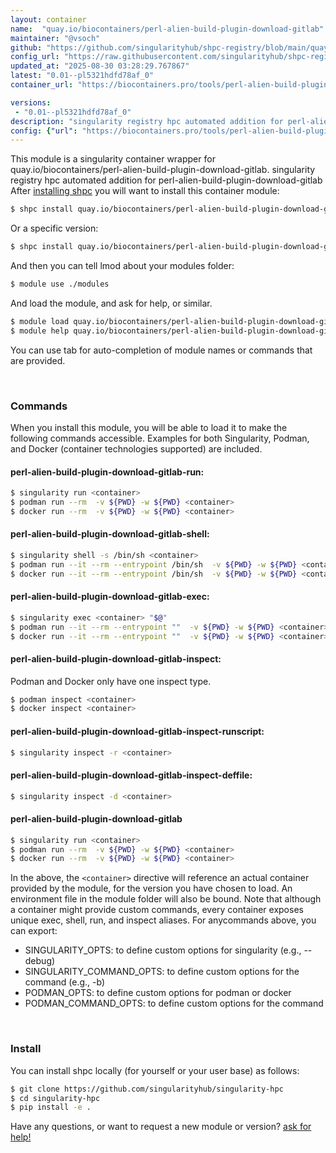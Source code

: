 ```yaml
---
layout: container
name:  "quay.io/biocontainers/perl-alien-build-plugin-download-gitlab"
maintainer: "@vsoch"
github: "https://github.com/singularityhub/shpc-registry/blob/main/quay.io/biocontainers/perl-alien-build-plugin-download-gitlab/container.yaml"
config_url: "https://raw.githubusercontent.com/singularityhub/shpc-registry/main/quay.io/biocontainers/perl-alien-build-plugin-download-gitlab/container.yaml"
updated_at: "2025-08-30 03:28:29.767867"
latest: "0.01--pl5321hdfd78af_0"
container_url: "https://biocontainers.pro/tools/perl-alien-build-plugin-download-gitlab"

versions:
 - "0.01--pl5321hdfd78af_0"
description: "singularity registry hpc automated addition for perl-alien-build-plugin-download-gitlab"
config: {"url": "https://biocontainers.pro/tools/perl-alien-build-plugin-download-gitlab", "maintainer": "@vsoch", "description": "singularity registry hpc automated addition for perl-alien-build-plugin-download-gitlab", "latest": {"0.01--pl5321hdfd78af_0": "sha256:dd32e869f0fe81868836826918ac17c4de81714798e83718e2781da8fd99a013"}, "tags": {"0.01--pl5321hdfd78af_0": "sha256:dd32e869f0fe81868836826918ac17c4de81714798e83718e2781da8fd99a013"}, "docker": "quay.io/biocontainers/perl-alien-build-plugin-download-gitlab"}
---
```


This module is a singularity container wrapper for quay.io/biocontainers/perl-alien-build-plugin-download-gitlab.
singularity registry hpc automated addition for perl-alien-build-plugin-download-gitlab
After [installing shpc](#install) you will want to install this container module:


```bash
$ shpc install quay.io/biocontainers/perl-alien-build-plugin-download-gitlab
```

Or a specific version:

```bash
$ shpc install quay.io/biocontainers/perl-alien-build-plugin-download-gitlab:0.01--pl5321hdfd78af_0
```

And then you can tell lmod about your modules folder:

```bash
$ module use ./modules
```

And load the module, and ask for help, or similar.

```bash
$ module load quay.io/biocontainers/perl-alien-build-plugin-download-gitlab/0.01--pl5321hdfd78af_0
$ module help quay.io/biocontainers/perl-alien-build-plugin-download-gitlab/0.01--pl5321hdfd78af_0
```

You can use tab for auto-completion of module names or commands that are provided.

<br>

### Commands

When you install this module, you will be able to load it to make the following commands accessible.
Examples for both Singularity, Podman, and Docker (container technologies supported) are included.

#### perl-alien-build-plugin-download-gitlab-run:

```bash
$ singularity run <container>
$ podman run --rm  -v ${PWD} -w ${PWD} <container>
$ docker run --rm  -v ${PWD} -w ${PWD} <container>
```

#### perl-alien-build-plugin-download-gitlab-shell:

```bash
$ singularity shell -s /bin/sh <container>
$ podman run --it --rm --entrypoint /bin/sh  -v ${PWD} -w ${PWD} <container>
$ docker run --it --rm --entrypoint /bin/sh  -v ${PWD} -w ${PWD} <container>
```

#### perl-alien-build-plugin-download-gitlab-exec:

```bash
$ singularity exec <container> "$@"
$ podman run --it --rm --entrypoint ""  -v ${PWD} -w ${PWD} <container> "$@"
$ docker run --it --rm --entrypoint ""  -v ${PWD} -w ${PWD} <container> "$@"
```

#### perl-alien-build-plugin-download-gitlab-inspect:

Podman and Docker only have one inspect type.

```bash
$ podman inspect <container>
$ docker inspect <container>
```

#### perl-alien-build-plugin-download-gitlab-inspect-runscript:

```bash
$ singularity inspect -r <container>
```

#### perl-alien-build-plugin-download-gitlab-inspect-deffile:

```bash
$ singularity inspect -d <container>
```



#### perl-alien-build-plugin-download-gitlab

```bash
$ singularity run <container>
$ podman run --rm  -v ${PWD} -w ${PWD} <container>
$ docker run --rm  -v ${PWD} -w ${PWD} <container>
```


In the above, the `<container>` directive will reference an actual container provided
by the module, for the version you have chosen to load. An environment file in the
module folder will also be bound. Note that although a container
might provide custom commands, every container exposes unique exec, shell, run, and
inspect aliases. For anycommands above, you can export:

 - SINGULARITY_OPTS: to define custom options for singularity (e.g., --debug)
 - SINGULARITY_COMMAND_OPTS: to define custom options for the command (e.g., -b)
 - PODMAN_OPTS: to define custom options for podman or docker
 - PODMAN_COMMAND_OPTS: to define custom options for the command

<br>

### Install

You can install shpc locally (for yourself or your user base) as follows:

```bash
$ git clone https://github.com/singularityhub/singularity-hpc
$ cd singularity-hpc
$ pip install -e .
```

Have any questions, or want to request a new module or version? [ask for help!](https://github.com/singularityhub/singularity-hpc/issues)